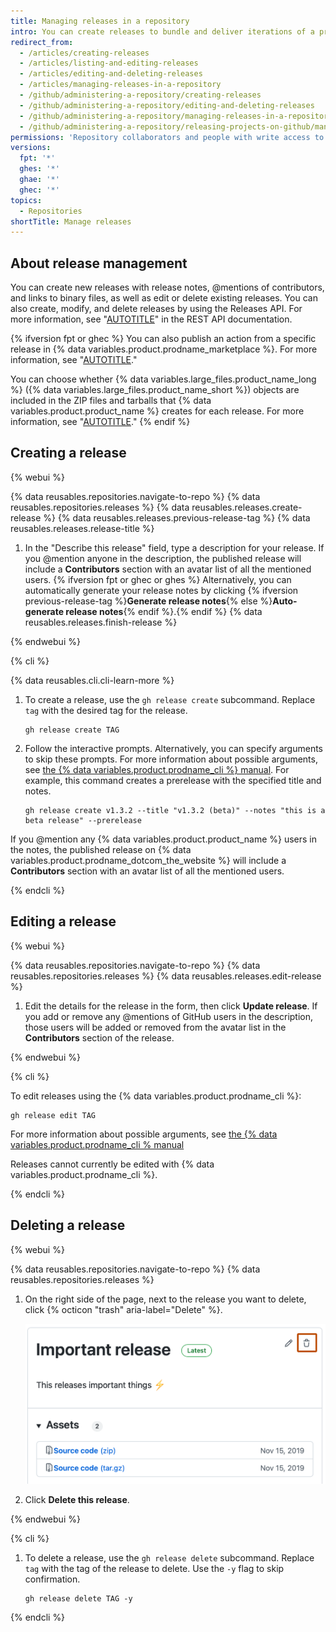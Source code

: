 ```yaml
---
title: Managing releases in a repository
intro: You can create releases to bundle and deliver iterations of a project to users.
redirect_from:
  - /articles/creating-releases
  - /articles/listing-and-editing-releases
  - /articles/editing-and-deleting-releases
  - /articles/managing-releases-in-a-repository
  - /github/administering-a-repository/creating-releases
  - /github/administering-a-repository/editing-and-deleting-releases
  - /github/administering-a-repository/managing-releases-in-a-repository
  - /github/administering-a-repository/releasing-projects-on-github/managing-releases-in-a-repository
permissions: 'Repository collaborators and people with write access to a repository can create, edit, and delete a release.'
versions:
  fpt: '*'
  ghes: '*'
  ghae: '*'
  ghec: '*'
topics:
  - Repositories
shortTitle: Manage releases
---
```

## About release management

You can create new releases with release notes, @mentions of contributors, and links to binary files, as well as edit or delete existing releases. You can also create, modify, and delete releases by using the Releases API. For more information, see "[AUTOTITLE](/rest/releases/releases)" in the REST API documentation.

{% ifversion fpt or ghec %}
You can also publish an action from a specific release in {% data variables.product.prodname_marketplace %}. For more information, see "[AUTOTITLE](/actions/creating-actions/publishing-actions-in-github-marketplace)."

You can choose whether {% data variables.large_files.product_name_long %} ({% data variables.large_files.product_name_short %}) objects are included in the ZIP files and tarballs that {% data variables.product.product_name %} creates for each release. For more information, see "[AUTOTITLE](/repositories/managing-your-repositorys-settings-and-features/managing-repository-settings/managing-git-lfs-objects-in-archives-of-your-repository)."
{% endif %}

## Creating a release

{% webui %}

{% data reusables.repositories.navigate-to-repo %}
{% data reusables.repositories.releases %}
{% data reusables.releases.create-release %}
{% data reusables.releases.previous-release-tag %}
{% data reusables.releases.release-title %}
1. In the "Describe this release" field, type a description for your release.
   If you @mention anyone in the description, the published release will include a **Contributors** section with an avatar list of all the mentioned users.
   {% ifversion fpt or ghec or ghes %} Alternatively, you can automatically generate your release notes by clicking {% ifversion previous-release-tag %}**Generate release notes**{% else %}**Auto-generate release notes**{% endif %}.{% endif %}
{% data reusables.releases.finish-release %}

{% endwebui %}

{% cli %}

{% data reusables.cli.cli-learn-more %}

1. To create a release, use the `gh release create` subcommand. Replace `tag` with the desired tag for the release.

   ```shell
   gh release create TAG
   ```

1. Follow the interactive prompts. Alternatively, you can specify arguments to skip these prompts. For more information about possible arguments, see [the {% data variables.product.prodname_cli %} manual](https://cli.github.com/manual/gh_release_create). For example, this command creates a prerelease with the specified title and notes.

   ```shell
   gh release create v1.3.2 --title "v1.3.2 (beta)" --notes "this is a beta release" --prerelease
   ```

If you @mention any {% data variables.product.product_name %} users in the notes, the published release on {% data variables.product.prodname_dotcom_the_website %} will include a **Contributors** section with an avatar list of all the mentioned users.

{% endcli %}

## Editing a release

{% webui %}

{% data reusables.repositories.navigate-to-repo %}
{% data reusables.repositories.releases %}
{% data reusables.releases.edit-release %}
1. Edit the details for the release in the form, then click **Update release**. If you add or remove any @mentions of GitHub users in the description, those users will be added or removed from the avatar list in the **Contributors** section of the release.

{% endwebui %}

{% cli %}

To edit releases using the {% data variables.product.prodname_cli %}:

```shell
gh release edit TAG
```

For more information about possible arguments, see [the {% data variables.product.prodname_cli % manual](https://cli.github.com/manual/gh_release_edit)

Releases cannot currently be edited with {% data variables.product.prodname_cli %}.

{% endcli %}

## Deleting a release

{% webui %}

{% data reusables.repositories.navigate-to-repo %}
{% data reusables.repositories.releases %}
1. On the right side of the page, next to the release you want to delete, click {% octicon "trash" aria-label="Delete" %}.

   ![Screenshot of a release in the releases list. A trash icon is highlighted with an orange outline.](/assets/images/help/releases/delete-release-trash.png)
1. Click **Delete this release**.

{% endwebui %}

{% cli %}

1. To delete a release, use the `gh release delete` subcommand. Replace `tag` with the tag of the release to delete. Use the `-y` flag to skip confirmation.

   ```shell
   gh release delete TAG -y
   ```

{% endcli %}
